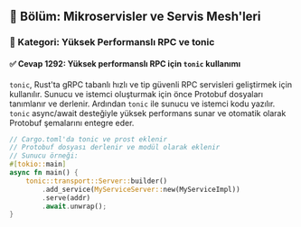 ## 📘 Bölüm: Mikroservisler ve Servis Mesh'leri  
### 🔹 Kategori: Yüksek Performanslı RPC ve tonic  
#### ✅ Cevap 1292: Yüksek performanslı RPC için `tonic` kullanımı

`tonic`, Rust'ta gRPC tabanlı hızlı ve tip güvenli RPC servisleri geliştirmek için kullanılır. Sunucu ve istemci oluşturmak için önce Protobuf dosyaları tanımlanır ve derlenir. Ardından `tonic` ile sunucu ve istemci kodu yazılır. `tonic` async/await desteğiyle yüksek performans sunar ve otomatik olarak Protobuf şemalarını entegre eder.

```rust
// Cargo.toml'da tonic ve prost eklenir
// Protobuf dosyası derlenir ve modül olarak eklenir
// Sunucu örneği:
#[tokio::main]
async fn main() {
    tonic::transport::Server::builder()
        .add_service(MyServiceServer::new(MyServiceImpl))
        .serve(addr)
        .await.unwrap();
}
```
